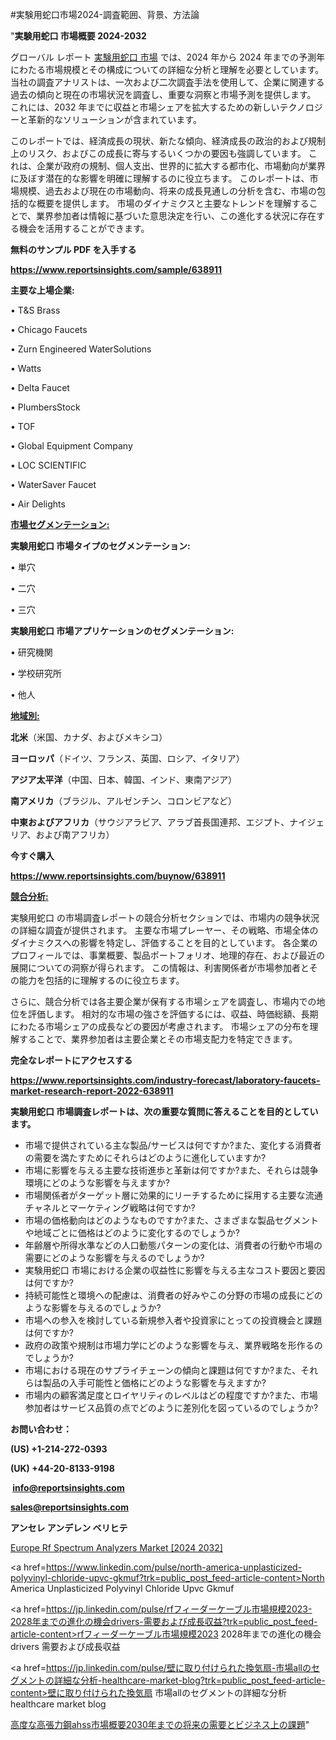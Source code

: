 #実験用蛇口市場2024-調査範囲、背景、方法論

"<strong>実験用蛇口 市場概要 2024-2032</strong>

グローバル レポート <a href=https://www.reportsinsights.com/sample/638911>実験用蛇口 市場</a> では、2024 年から 2024 年までの予測年にわたる市場規模とその構成についての詳細な分析と理解を必要としています。 当社の調査アナリストは、一次および二次調査手法を使用して、企業に関連する過去の傾向と現在の市場状況を調査し、重要な洞察と市場予測を提供します。 これには、2032 年までに収益と市場シェアを拡大​​するための新しいテクノロジーと革新的なソリューションが含まれています。

このレポートでは、経済成長の現状、新たな傾向、経済成長の政治的および規制上のリスク、およびこの成長に寄与するいくつかの要因も強調しています。 これは、企業が政府の規制、個人支出、世界的に拡大する都市化、市場動向が業界に及ぼす潜在的な影響を明確に理解するのに役立ちます。 このレポートは、市場規模、過去および現在の市場動向、将来の成長見通しの分析を含む、市場の包括的な概要を提供します。 市場のダイナミクスと主要なトレンドを理解することで、業界参加者は情報に基づいた意思決定を行い、この進化する状況に存在する機会を活用することができます。

<strong><b>無料のサンプル PDF を入手する</b></strong>

<a href=https://www.reportsinsights.com/sample/638911><strong><u>https://www.reportsinsights.com/sample/638911</u></strong></a>

<strong>主要な上場企業:</strong>

• T&S Brass

• Chicago Faucets

• Zurn Engineered WaterSolutions

• Watts

• Delta Faucet

• PlumbersStock

• TOF

• Global Equipment Company

• LOC SCIENTIFIC

• WaterSaver Faucet

• Air Delights

<strong><u>市場セグメンテーション</u></strong><strong><u>:</u></strong>

<strong>実験用蛇口 市場タイプのセグメンテーション:</strong>

• 単穴

• 二穴

• 三穴

<strong>実験用蛇口 市場アプリケーションのセグメンテーション:</strong>

• 研究機関

• 学校研究所

• 他人

<strong><u>地域別</u></strong><strong><u>:</u></strong>

<strong>北米</strong>（米国、カナダ、およびメキシコ）

<strong>ヨーロッパ</strong>（ドイツ、フランス、英国、ロシア、イタリア）

<strong>アジア太平洋</strong>（中国、日本、韓国、インド、東南アジア）

<strong>南アメリカ</strong>（ブラジル、アルゼンチン、コロンビアなど）

<strong>中東およびアフリカ</strong>（サウジアラビア、アラブ首長国連邦、エジプト、ナイジェリア、および南アフリカ）

<strong>今すぐ購入</strong>

<a href=https://www.reportsinsights.com/buynow/638911><strong><u>https://www.reportsinsights.com/buynow/638911</u></strong></a>

<strong><u>競合分析:</u></strong>

実験用蛇口 の市場調査レポートの競合分析セクションでは、市場内の競争状況の詳細な調査が提供されます。 主要な市場プレーヤー、その戦略、市場全体のダイナミクスへの影響を特定し、評価することを目的としています。 各企業のプロフィールでは、事業概要、製品ポートフォリオ、地理的存在、および最近の展開についての洞察が得られます。 この情報は、利害関係者が市場参加者とその能力を包括的に理解するのに役立ちます。

さらに、競合分析では各主要企業が保有する市場シェアを調査し、市場内での地位を評価します。 相対的な市場の強さを評価するには、収益、時価総額、長期にわたる市場シェアの成長などの要因が考慮されます。 市場シェアの分布を理解することで、業界参加者は主要企業とその市場支配力を特定できます。

<strong>完全なレポートにアクセスする</strong>

<a href=https://www.reportsinsights.com/industry-forecast/laboratory-faucets-market-research-report-2022-638911><strong><u><b>https://www.reportsinsights.com/industry-forecast/laboratory-faucets-market-research-report-2022-638911</b></u></strong></a>

<strong><b>実験用蛇口 市場調査レポートは、次の重要な質問に答えることを目的としています。</b></strong>
<ul>
  <li>市場で提供されている主な製品/サービスは何ですか?また、変化する消費者の需要を満たすためにそれらはどのように進化していますか?</li>
  <li>市場に影響を与える主要な技術進歩と革新は何ですか?また、それらは競争環境にどのような影響を与えますか?</li>
  <li>市場関係者がターゲット層に効果的にリーチするために採用する主要な流通チャネルとマーケティング戦略は何ですか?</li>
  <li>市場の価格動向はどのようなものですか?また、さまざまな製品セグメントや地域ごとに価格はどのように変化するのでしょうか?</li>
  <li>年齢層や所得水準などの人口動態パターンの変化は、消費者の行動や市場の需要にどのような影響を与えるのでしょうか?</li>
  <li>実験用蛇口 市場における企業の収益性に影響を与える主なコスト要因と要因は何ですか?</li>
  <li>持続可能性と環境への配慮は、消費者の好みやこの分野の市場の成長にどのような影響を与えるのでしょうか?</li>
  <li>市場への参入を検討している新規参入者や投資家にとっての投資機会と課題は何ですか?</li>
  <li>政府の政策や規制は市場力学にどのような影響を与え、業界戦略を形作るのでしょうか?</li>
  <li>市場における現在のサプライチェーンの傾向と課題は何ですか?また、それらは製品の入手可能性と価格にどのような影響を与えますか?</li>
  <li>市場内の顧客満足度とロイヤリティのレベルはどの程度ですか?また、市場参加者はサービス品質の点でどのように差別化を図っているのでしょうか?</li>
</ul>
<strong>お問い合わせ：</strong>

<strong>(US) +1-214-272-0393</strong>

<strong>(UK) +44-20-8133-9198</strong>

<strong> </strong><a href=info@reportsinsights.com><strong><u>info@reportsinsights.com</u></strong></a>

<a href=sales@reportsinsights.com><strong><u>sales@reportsinsights.com</u></strong></a>

<strong>アンセレ アンデレン ベリヒテ</strong>

<a href=https://www.linkedin.com/pulse/europe-rf-spectrum-analyzers-markets-emerging-spkcf/>Europe Rf Spectrum Analyzers Market [2024 2032]</a>

<a href=https://www.linkedin.com/pulse/north-america-unplasticized-polyvinyl-chloride-upvc-gkmuf?trk=public_post_feed-article-content>North America Unplasticized Polyvinyl Chloride Upvc Gkmuf</a>

<a href=https://jp.linkedin.com/pulse/rfフィーダーケーブル市場規模2023-2028年までの進化の機会drivers-需要および成長収益?trk=public_post_feed-article-content>rfフィーダーケーブル市場規模2023 2028年までの進化の機会drivers 需要および成長収益</a>

<a href=https://jp.linkedin.com/pulse/壁に取り付けられた換気扇-市場allのセグメントの詳細な分析-healthcare-market-blog?trk=public_post_feed-article-content>壁に取り付けられた換気扇 市場allのセグメントの詳細な分析 healthcare market blog</a>

<a href=https://www.linkedin.com/pulse/高度な高張力鋼ahss市場概要2030年までの将来の需要とビジネス上の課題-reportsinsights-pvt-ltd-pbmgf/>高度な高張力鋼ahss市場概要2030年までの将来の需要とビジネス上の課題</a>"
